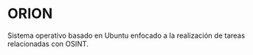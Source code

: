 # ORION
Sistema operativo basado en Ubuntu enfocado a la realización de tareas relacionadas con OSINT.
